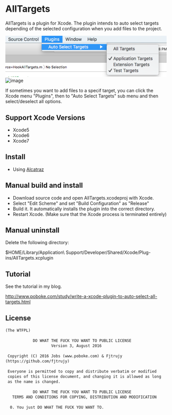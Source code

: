 
# AllTargets
  AllTargets is a plugin for Xcode. The plugin intends to auto select targets depending of the selected configuration when you add files to the project.
  
  ![image](https://github.com/fjtrujy/AllTargets/raw/master/Screenshots/mainMenu.png)
  ![image](https://github.com/poboke/AllTargets/raw/master/Screenshots/about.png)

  If sometimes you want to add files to a specif target, you can click the Xcode menu "Plugins", then to "Auto Select Targets" sub menu and then select/deselect all options.

## Support Xcode Versions
  - Xcode5
  - Xcode6
  - Xcode7

## Install
  - Using [Alcatraz](https://github.com/mneorr/Alcatraz)

## Manual build and install
  - Download source code and open AllTargets.xcodeproj with Xcode.
  - Select "Edit Scheme" and set "Build Configuration" as "Release"
  - Build it. It automatically installs the plugin into the correct directory.
  - Restart Xcode. (Make sure that the Xcode process is terminated entirely)

## Manual uninstall 
  Delete the following directory:

  $HOME/Library/Application\ Support/Developer/Shared/Xcode/Plug-ins/AllTargets.xcplugin

## Tutorial
  See the tutorial in my blog.

  http://www.poboke.com/study/write-a-xcode-plugin-to-auto-select-all-targets.html

## License
	(The WTFPL)
	
	            DO WHAT THE FUCK YOU WANT TO PUBLIC LICENSE
	                    Version 3, August 2016
	
	 Copyright (C) 2016 Jobs (www.poboke.com) & Fjtrujy (https://github.com/fjtrujy)
	
	 Everyone is permitted to copy and distribute verbatim or modified
	 copies of this license document, and changing it is allowed as long
	 as the name is changed.
	
	            DO WHAT THE FUCK YOU WANT TO PUBLIC LICENSE
	   TERMS AND CONDITIONS FOR COPYING, DISTRIBUTION AND MODIFICATION
	
	  0. You just DO WHAT THE FUCK YOU WANT TO.

